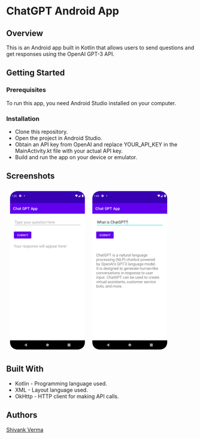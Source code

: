 # ChatGPT Android App

## Overview

This is an Android app built in Kotlin that allows users to send questions and get responses using the OpenAI GPT-3 API.

## Getting Started
### Prerequisites
To run this app, you need Android Studio installed on your computer.

### Installation
- Clone this repository.
- Open the project in Android Studio.
- Obtain an API key from OpenAI and replace YOUR_API_KEY in the MainActivity.kt file with your actual API key.
- Build and run the app on your device or emulator.

## Screenshots

[<img src="https://github.com/shivank8/ChatGPT_App/blob/master/Screenshot_1.png?raw=true" align="left"
width="200"
    hspace="10" vspace="10">](/readme/Wallabag%20Reading%20List.png)
[<img src="https://github.com/shivank8/ChatGPT_App/blob/master/Screenshot_3.png?raw=true" align="center"
width="200"
    hspace="10" vspace="10">](/readme/Wallabag%20Article%20View.png)

## Built With
- Kotlin - Programming language used.
- XML - Layout language used.
- OkHttp - HTTP client for making API calls.

## Authors
[Shivank Verma](https://www.linkedin.com/in/shivank8/)
